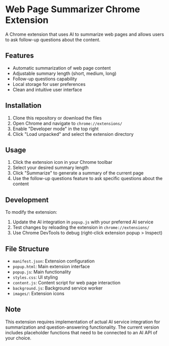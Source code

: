 # Web Page Summarizer Chrome Extension

A Chrome extension that uses AI to summarize web pages and allows users to ask follow-up questions about the content.

## Features

- Automatic summarization of web page content
- Adjustable summary length (short, medium, long)
- Follow-up questions capability
- Local storage for user preferences
- Clean and intuitive user interface

## Installation

1. Clone this repository or download the files
2. Open Chrome and navigate to `chrome://extensions/`
3. Enable "Developer mode" in the top right
4. Click "Load unpacked" and select the extension directory

## Usage

1. Click the extension icon in your Chrome toolbar
2. Select your desired summary length
3. Click "Summarize" to generate a summary of the current page
4. Use the follow-up questions feature to ask specific questions about the content

## Development

To modify the extension:

1. Update the AI integration in `popup.js` with your preferred AI service
2. Test changes by reloading the extension in `chrome://extensions/`
3. Use Chrome DevTools to debug (right-click extension popup > Inspect)

## File Structure

- `manifest.json`: Extension configuration
- `popup.html`: Main extension interface
- `popup.js`: Main functionality
- `styles.css`: UI styling
- `content.js`: Content script for web page interaction
- `background.js`: Background service worker
- `images/`: Extension icons

## Note

This extension requires implementation of actual AI service integration for summarization and question-answering functionality. The current version includes placeholder functions that need to be connected to an AI API of your choice.
